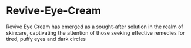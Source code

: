 # Revive-Eye-Cream
Revive Eye Cream has emerged as a sought-after solution in the realm of skincare, captivating the attention of those seeking effective remedies for tired, puffy eyes and dark circles
